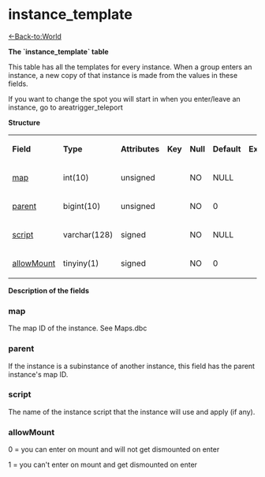 # instance\_template

[<-Back-to:World](database-world.md)

**The \`instance\_template\` table**

This table has all the templates for every instance. When a group enters an instance, a new copy of that instance is made from the values in these fields.

If you want to change the spot you will start in when you enter/leave an instance, go to areatrigger\_teleport

**Structure**

<table>
<colgroup>
<col width="12%" />
<col width="12%" />
<col width="12%" />
<col width="12%" />
<col width="12%" />
<col width="12%" />
<col width="12%" />
<col width="12%" />
</colgroup>
<tbody>
<tr class="odd">
<td><p><strong>Field</strong></p></td>
<td><p><strong>Type</strong></p></td>
<td><p><strong>Attributes</strong></p></td>
<td><p><strong>Key</strong></p></td>
<td><p><strong>Null</strong></p></td>
<td><p><strong>Default</strong></p></td>
<td><p><strong>Extra</strong></p></td>
<td><p><strong>Comment</strong></p></td>
</tr>
<tr class="even">
<td><p><a href="#instance_template-map">map</a></p></td>
<td><p>int(10)</p></td>
<td><p>unsigned</p></td>
<td><p> </p></td>
<td><p>NO</p></td>
<td><p>NULL</p></td>
<td><p> </p></td>
<td><p> </p></td>
</tr>
<tr class="odd">
<td><p><a href="#instance_template-parent">parent</a></p></td>
<td><p>bigint(10)</p></td>
<td><p>unsigned</p></td>
<td><p> </p></td>
<td><p>NO</p></td>
<td><p>0</p></td>
<td><p> </p></td>
<td><p> </p></td>
</tr>
<tr class="even">
<td><p><a href="#instance_template-script">script</a></p></td>
<td><p>varchar(128)</p></td>
<td><p>signed</p></td>
<td><p> </p></td>
<td><p>NO</p></td>
<td><p>NULL</p></td>
<td><p> </p></td>
<td><p> </p></td>
</tr>
<tr class="odd">
<td><p><a href="#instance_template-allowMount">allowMount</a></p></td>
<td><p>tinyiny(1)</p></td>
<td><p>signed</p></td>
<td><p> </p></td>
<td><p>NO</p></td>
<td><p>0</p></td>
<td><p> </p></td>
<td><p> </p></td>
</tr>
</tbody>
</table>

**Description of the fields**

### map

The map ID of the instance. See Maps.dbc

### parent

If the instance is a subinstance of another instance, this field has the parent instance's map ID.

### script

The name of the instance script that the instance will use and apply (if any).

### allowMount

0 = you can enter on mount and will not get dismounted on enter

1 = you can't enter on mount and get dismounted on enter
